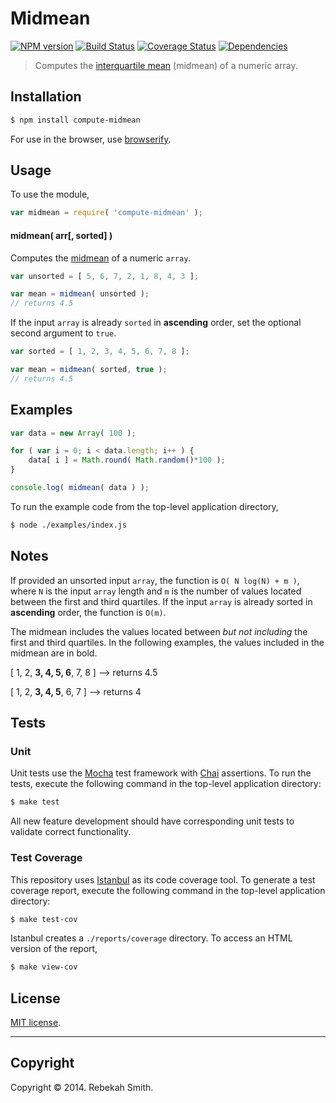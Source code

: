 Midmean
===
[![NPM version][npm-image]][npm-url] [![Build Status][travis-image]][travis-url] [![Coverage Status][coveralls-image]][coveralls-url] [![Dependencies][dependencies-image]][dependencies-url]

> Computes the [interquartile mean](http://www.jstor.org/stable/1268431) (midmean) of a numeric array.


## Installation

``` bash
$ npm install compute-midmean
```

For use in the browser, use [browserify](https://github.com/substack/node-browserify).


## Usage

To use the module,

``` javascript
var midmean = require( 'compute-midmean' );
```

#### midmean( arr[, sorted] )

Computes the [midmean](http://www.jstor.org/stable/1268431) of a numeric `array`.

``` javascript
var unsorted = [ 5, 6, 7, 2, 1, 8, 4, 3 ];

var mean = midmean( unsorted );
// returns 4.5
```

If the input `array` is already `sorted` in __ascending__ order, set the optional second argument to `true`.

``` javascript
var sorted = [ 1, 2, 3, 4, 5, 6, 7, 8 ];

var mean = midmean( sorted, true );
// returns 4.5
```


## Examples

``` javascript
var data = new Array( 100 );

for ( var i = 0; i < data.length; i++ ) {
    data[ i ] = Math.round( Math.random()*100 );
}

console.log( midmean( data ) );
```

To run the example code from the top-level application directory,

``` bash
$ node ./examples/index.js
```

## Notes

If provided an unsorted input `array`, the function is `O( N log(N) + m )`, where `N` is the input `array` length and `m` is the number of values located between the first and third quartiles. If the input `array` is already sorted in __ascending__ order, the function is `O(m)`.

The midmean includes the values located between *but not including* the first and third quartiles. In the following examples, the values included in the midmean are in bold.

[ 1, 2, __3, 4, 5, 6__, 7, 8 ] --> returns 4.5

[ 1, 2, __3, 4, 5__, 6, 7 ] --> returns 4



## Tests

### Unit

Unit tests use the [Mocha](http://visionmedia.github.io/mocha) test framework with [Chai](http://chaijs.com) assertions. To run the tests, execute the following command in the top-level application directory:

``` bash
$ make test
```

All new feature development should have corresponding unit tests to validate correct functionality.


### Test Coverage

This repository uses [Istanbul](https://github.com/gotwarlost/istanbul) as its code coverage tool. To generate a test coverage report, execute the following command in the top-level application directory:

``` bash
$ make test-cov
```

Istanbul creates a `./reports/coverage` directory. To access an HTML version of the report,

``` bash
$ make view-cov
```


## License

[MIT license](http://opensource.org/licenses/MIT). 


---
## Copyright

Copyright &copy; 2014. Rebekah Smith.


[npm-image]: http://img.shields.io/npm/v/compute-midmean.svg
[npm-url]: https://npmjs.org/package/compute-midmean

[travis-image]: http://img.shields.io/travis/compute-io/midmean/master.svg
[travis-url]: https://travis-ci.org/compute-io/midmean

[coveralls-image]: https://img.shields.io/coveralls/compute-io/midmean/master.svg
[coveralls-url]: https://coveralls.io/r/compute-io/midmean?branch=master

[dependencies-image]: http://img.shields.io/david/compute-io/midmean.svg
[dependencies-url]: https://david-dm.org/compute-io/midmean

[dev-dependencies-image]: http://img.shields.io/david/dev/compute-io/midmean.svg
[dev-dependencies-url]: https://david-dm.org/dev/compute-io/midmean

[github-issues-image]: http://img.shields.io/github/issues/compute-io/midmean.svg
[github-issues-url]: https://github.com/compute-io/midmean/issues
